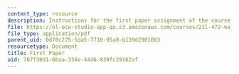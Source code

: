 ```yaml
---
content_type: resource
description: Instructions for the first paper assignment of the course.
file: https://ol-ocw-studio-app-qa.s3.amazonaws.com/courses/21l-472-major-european-novels-fall-2008/787f30d16baa334e44d6839fc29162af_paper1.pdf
file_type: application/pdf
parent_uid: 0d70c275-5da5-7710-95a8-b139d2901083
resourcetype: Document
title: First Paper
uid: 787f30d1-6baa-334e-44d6-839fc29162af
---
```

